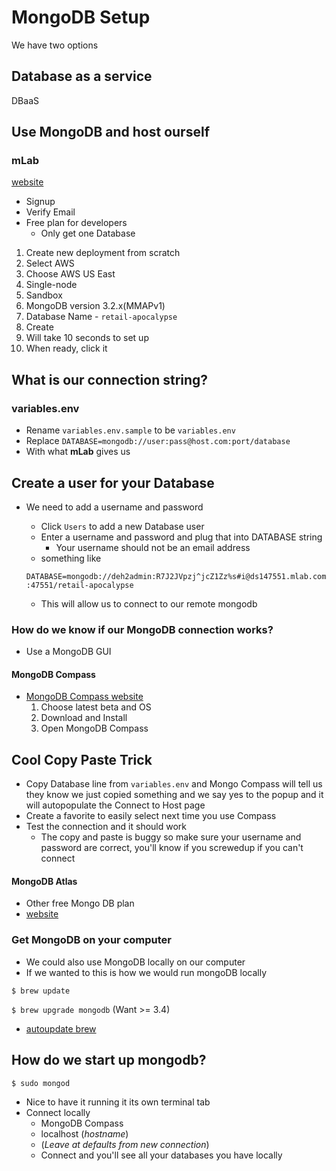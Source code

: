 # MongoDB Setup
We have two options

## Database as a service
DBaaS

## Use MongoDB and host ourself

### mLab
[website](https://mlab.com/home)

* Signup
* Verify Email
* Free plan for developers
    - Only get one Database

1. Create new deployment from scratch
2. Select AWS
3. Choose AWS US East
4. Single-node
5. Sandbox
6. MongoDB version 3.2.x(MMAPv1)
7. Database Name - `retail-apocalypse`
8. Create
9. Will take 10 seconds to set up
10. When ready, click it

## What is our connection string?

### variables.env
* Rename `variables.env.sample` to be `variables.env`
* Replace `DATABASE=mongodb://user:pass@host.com:port/database`
* With what **mLab** gives us

## Create a user for your Database
* We need to add a username and password
    - Click `Users` to add a new Database user
    - Enter a username and password and plug that into DATABASE string
        + Your username should not be an email address
    - something like 

    `DATABASE=mongodb://deh2admin:R7J2JVpzj^jcZ1Zz%s#i@ds147551.mlab.com:47551/retail-apocalypse`

    - This will allow us to connect to our remote mongodb

### How do we know if our MongoDB connection works?
* Use a MongoDB GUI

#### MongoDB Compass
* [MongoDB Compass website](https://www.mongodb.com/download-center?filter=enterprise#compass)
    1. Choose latest beta and OS
    2. Download and Install
    3. Open MongoDB Compass

## Cool Copy Paste Trick
* Copy Database line from `variables.env` and Mongo Compass will tell us they know we just copied something and we say yes to the popup and it will autopopulate the Connect to Host page
* Create a favorite to easily select next time you use Compass
* Test the connection and it should work
    - The copy and paste is buggy so make sure your username and password are correct, you'll know if you screwedup if you can't connect

#### MongoDB Atlas
* Other free Mongo DB plan
* [website](https://www.mongodb.com/scale/mongodb-hosting-free)

### Get MongoDB on your computer
* We could also use MongoDB locally on our computer
* If we wanted to this is how we would run mongoDB locally

`$ brew update`

`$ brew upgrade mongodb` (Want >= 3.4)

* [autoupdate brew](https://github.com/DomT4/homebrew-autoupdate/commits/master)

## How do we start up mongodb?
`$ sudo mongod`

* Nice to have it running it its own terminal tab
* Connect locally
    - MongoDB Compass
    - localhost (_hostname_)
    - (_Leave at defaults from new connection_)
    - Connect and you'll see all your databases you have locally

